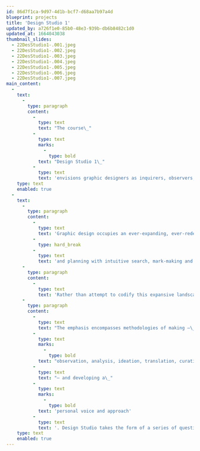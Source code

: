```yaml
---
id: 86d7f1ca-9d97-4d1b-bcf7-d68aa7b97a4d
blueprint: projects
title: 'Design Studio 1'
updated_by: a726f1e0-85b0-48e3-939b-db6b8482c1d0
updated_at: 1664043038
thumbnail_slides:
  - 22DesStudio1-.001.jpeg
  - 22DesStudio1-.002.jpeg
  - 22DesStudio1-.003.jpeg
  - 22DesStudio1-.004.jpeg
  - 22DesStudio1-.005.jpeg
  - 22DesStudio1-.006.jpeg
  - 22DesStudio1-.007.jpeg
main_content:
  -
    text:
      -
        type: paragraph
        content:
          -
            type: text
            text: "The course\_"
          -
            type: text
            marks:
              -
                type: bold
            text: "Design Studio 1\_"
          -
            type: text
            text: 'envisions graphic designers as inquirers, observers, poets, editors, curators, analysts, researchers, commentators, and critics. This course encourages students to experiment, discover, and play with the tools, materials, and processes of design toward self-directed ends.'
    type: text
    enabled: true
  -
    text:
      -
        type: paragraph
        content:
          -
            type: text
            text: 'Graphic design occupies an ever-expanding, ever-redefined territory at the intersection of verbal and visual languages. Its media spans everything from websites to postcards, film to signage, typefaces to billboards. Its methods make use of both sides of the brain: pairing logic, critical analysis, research,'
          -
            type: hard_break
          -
            type: text
            text: 'and planning with intuitive search, mark-making and visual expression. Graphic designers are inquirers, observers, poets, editors, curators, analysts, researchers, commentators, and critics.'
      -
        type: paragraph
        content:
          -
            type: text
            text: 'Rather than attempt to codify this expansive landscape, or to delineate a sequential path through it, this course takes this ambiguity as license for experimentation, discovery, and play. Students are exposed to a variety of directions that introduce critical tools, methods and content areas in the field.'
      -
        type: paragraph
        content:
          -
            type: text
            text: "The emphasis encompasses methodologies of making —\_"
          -
            type: text
            marks:
              -
                type: bold
            text: "observation, analysis, ideation, translation, curation, research\_"
          -
            type: text
            text: "— and developing a\_"
          -
            type: text
            marks:
              -
                type: bold
            text: 'personal voice and approach'
          -
            type: text
            text: '. Design Studio takes the form of a series of question-based units, each initiated by a faculty member and contextualized by a presentation, event, or workshop. Units may span the entire term, a few weeks, or a single class period. Design Studio, a fast-paced course, necessitates a self-directed, open- ended, experimental and playful mindset. Units do not define outcomes or prescribe processes. Rather they aim to inspire lines of enquiry, and challenge students to explore unfamiliar subject matter, tools, media, and processes by their own initiative. Through the engagements with the tools, materials, and processes of graphic design, project goals serve either the field’s functional context or are the means to self-directed ends.'
    type: text
    enabled: true
---
```

